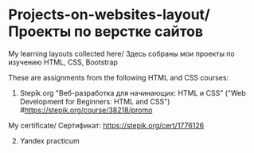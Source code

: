 # Projects-on-websites-layout/ Проекты по верстке сайтов


My learning layouts collected here/ Здесь собраны мои проекты по изучению HTML, CSS, Bootstrap

These are assignments from the following HTML and CSS courses:

1. Stepik.org "Веб-разработка для начинающих: HTML и CSS" ("Web Development for Beginners: HTML and CSS")  #https://stepik.org/course/38218/promo

My certificate/ Сертификат: https://stepik.org/cert/1776126

2. Yandex practicum



